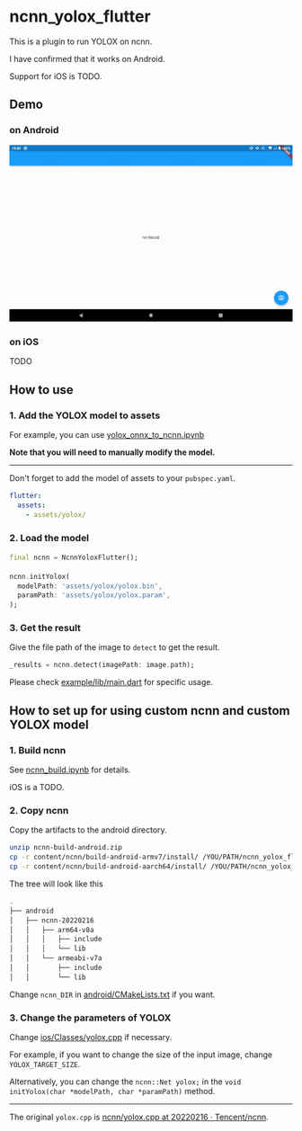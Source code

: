 # ncnn_yolox_flutter

This is a plugin to run YOLOX on ncnn.

I have confirmed that it works on Android.

Support for iOS is TODO.

## Demo

### on Android

![android_demo.gif](screenshots/android_demo.gif)

### on iOS

TODO

## How to use

### 1. Add the YOLOX model to assets

For example, you can use [yolox_onnx_to_ncnn.ipynb](notebooks/yolox_onnx_to_ncnn.ipynb)

**Note that you will need to manually modify the model.**

---

Don't forget to add the model of assets to your `pubspec.yaml`.

```pubspec.yaml
flutter:
  assets:
    - assets/yolox/
```

### 2. Load the model

```dart
final ncnn = NcnnYoloxFlutter();

ncnn.initYolox(
  modelPath: 'assets/yolox/yolox.bin',
  paramPath: 'assets/yolox/yolox.param',
);
```

### 3. Get the result

Give the file path of the image to `detect` to get the result.

```dart
_results = ncnn.detect(imagePath: image.path);
```

Please check [example/lib/main.dart](example/lib/main.dart) for specific usage.

## How to set up for using custom ncnn and custom YOLOX model

### 1. Build ncnn

See [ncnn_build.ipynb](notebooks/ncnn_build.ipynb) for details.

iOS is a TODO.

### 2. Copy ncnn

Copy the artifacts to the android directory.

```sh
unzip ncnn-build-android.zip
cp -r content/ncnn/build-android-armv7/install/ /YOU/PATH/ncnn_yolox_flutter/android/ncnn-20220216/armeabi-v7a/
cp -r content/ncnn/build-android-aarch64/install/ /YOU/PATH/ncnn_yolox_flutter/android/ncnn-20220216/arm64-v8a/
```

The tree will look like this

```sh
.
├── android
│   ├── ncnn-20220216
│   │   ├── arm64-v8a
│   │   │   ├── include
│   │   │   └── lib
│   │   └── armeabi-v7a
│   │       ├── include
│   │       └── lib
```

Change `ncnn_DIR` in [android/CMakeLists.txt](android/CMakeLists.txt) if you want.

### 3. Change the parameters of YOLOX

Change [ios/Classes/yolox.cpp](ios/Classes/yolox.cpp) if necessary.

For example, if you want to change the size of the input image, change `YOLOX_TARGET_SIZE`.

Alternatively, you can change the `ncnn::Net yolox;` in the `void initYolox(char *modelPath, char *paramPath)` method.

---

The original `yolox.cpp` is [ncnn/yolox\.cpp at 20220216 · Tencent/ncnn](https://github.com/Tencent/ncnn/blob/20220216/examples/yolox.cpp).

